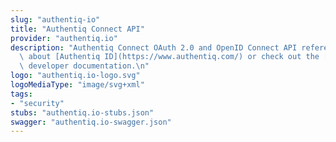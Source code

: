 ```yaml
---
slug: "authentiq-io"
title: "Authentiq Connect API"
provider: "authentiq.io"
description: "Authentiq Connect OAuth 2.0 and OpenID Connect API reference.\nLearn\
  \ about [Authentiq ID](https://www.authentiq.com/) or check out the [Authentiq Connect](https://developers.authentiq.com)\
  \ developer documentation.\n"
logo: "authentiq.io-logo.svg"
logoMediaType: "image/svg+xml"
tags:
- "security"
stubs: "authentiq.io-stubs.json"
swagger: "authentiq.io-swagger.json"
---
```

